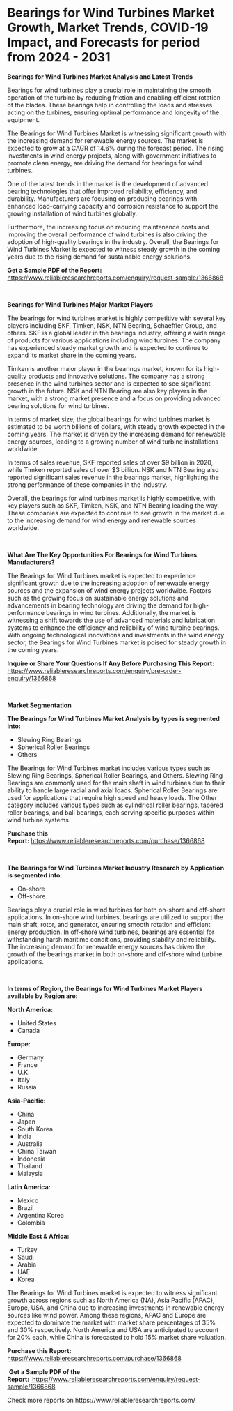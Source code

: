 <p><h1>Bearings for Wind Turbines Market Growth, Market Trends, COVID-19 Impact, and Forecasts for period from 2024 - 2031</h1></p><p><strong>Bearings for Wind Turbines Market Analysis and Latest Trends</strong></p>
<p><p>Bearings for wind turbines play a crucial role in maintaining the smooth operation of the turbine by reducing friction and enabling efficient rotation of the blades. These bearings help in controlling the loads and stresses acting on the turbines, ensuring optimal performance and longevity of the equipment.</p><p>The Bearings for Wind Turbines Market is witnessing significant growth with the increasing demand for renewable energy sources. The market is expected to grow at a CAGR of 14.6% during the forecast period. The rising investments in wind energy projects, along with government initiatives to promote clean energy, are driving the demand for bearings for wind turbines.</p><p>One of the latest trends in the market is the development of advanced bearing technologies that offer improved reliability, efficiency, and durability. Manufacturers are focusing on producing bearings with enhanced load-carrying capacity and corrosion resistance to support the growing installation of wind turbines globally.</p><p>Furthermore, the increasing focus on reducing maintenance costs and improving the overall performance of wind turbines is also driving the adoption of high-quality bearings in the industry. Overall, the Bearings for Wind Turbines Market is expected to witness steady growth in the coming years due to the rising demand for sustainable energy solutions.</p></p>
<p><strong>Get a Sample PDF of the Report:&nbsp;</strong> <a href="https://www.reliableresearchreports.com/enquiry/request-sample/1366868">https://www.reliableresearchreports.com/enquiry/request-sample/1366868</a></p>
<p>&nbsp;</p>
<p><strong>Bearings for Wind Turbines Major Market Players</strong></p>
<p><p>The bearings for wind turbines market is highly competitive with several key players including SKF, Timken, NSK, NTN Bearing, Schaeffler Group, and others. SKF is a global leader in the bearings industry, offering a wide range of products for various applications including wind turbines. The company has experienced steady market growth and is expected to continue to expand its market share in the coming years.</p><p>Timken is another major player in the bearings market, known for its high-quality products and innovative solutions. The company has a strong presence in the wind turbines sector and is expected to see significant growth in the future. NSK and NTN Bearing are also key players in the market, with a strong market presence and a focus on providing advanced bearing solutions for wind turbines.</p><p>In terms of market size, the global bearings for wind turbines market is estimated to be worth billions of dollars, with steady growth expected in the coming years. The market is driven by the increasing demand for renewable energy sources, leading to a growing number of wind turbine installations worldwide.</p><p>In terms of sales revenue, SKF reported sales of over $9 billion in 2020, while Timken reported sales of over $3 billion. NSK and NTN Bearing also reported significant sales revenue in the bearings market, highlighting the strong performance of these companies in the industry.</p><p>Overall, the bearings for wind turbines market is highly competitive, with key players such as SKF, Timken, NSK, and NTN Bearing leading the way. These companies are expected to continue to see growth in the market due to the increasing demand for wind energy and renewable sources worldwide.</p></p>
<p>&nbsp;</p>
<p><strong>What Are The Key Opportunities For Bearings for Wind Turbines Manufacturers?</strong></p>
<p><p>The Bearings for Wind Turbines market is expected to experience significant growth due to the increasing adoption of renewable energy sources and the expansion of wind energy projects worldwide. Factors such as the growing focus on sustainable energy solutions and advancements in bearing technology are driving the demand for high-performance bearings in wind turbines. Additionally, the market is witnessing a shift towards the use of advanced materials and lubrication systems to enhance the efficiency and reliability of wind turbine bearings. With ongoing technological innovations and investments in the wind energy sector, the Bearings for Wind Turbines market is poised for steady growth in the coming years.</p></p>
<p><strong>Inquire or Share Your Questions If Any Before Purchasing This Report:</strong> <a href="https://www.reliableresearchreports.com/enquiry/pre-order-enquiry/1366868">https://www.reliableresearchreports.com/enquiry/pre-order-enquiry/1366868</a></p>
<p>&nbsp;</p>
<p><strong>Market Segmentation</strong></p>
<p><strong>The Bearings for Wind Turbines Market Analysis by types is segmented into:</strong></p>
<p><ul><li>Slewing Ring Bearings</li><li>Spherical Roller Bearings</li><li>Others</li></ul></p>
<p><p>The Bearings for Wind Turbines market includes various types such as Slewing Ring Bearings, Spherical Roller Bearings, and Others. Slewing Ring Bearings are commonly used for the main shaft in wind turbines due to their ability to handle large radial and axial loads. Spherical Roller Bearings are used for applications that require high speed and heavy loads. The Other category includes various types such as cylindrical roller bearings, tapered roller bearings, and ball bearings, each serving specific purposes within wind turbine systems.</p></p>
<p><strong>Purchase this Report:&nbsp;</strong><a href="https://www.reliableresearchreports.com/purchase/1366868">https://www.reliableresearchreports.com/purchase/1366868</a></p>
<p>&nbsp;</p>
<p><strong>The Bearings for Wind Turbines Market Industry Research by Application is segmented into:</strong></p>
<p><ul><li>On-shore</li><li>Off-shore</li></ul></p>
<p><p>Bearings play a crucial role in wind turbines for both on-shore and off-shore applications. In on-shore wind turbines, bearings are utilized to support the main shaft, rotor, and generator, ensuring smooth rotation and efficient energy production. In off-shore wind turbines, bearings are essential for withstanding harsh maritime conditions, providing stability and reliability. The increasing demand for renewable energy sources has driven the growth of the bearings market in both on-shore and off-shore wind turbine applications.</p></p>
<p>&nbsp;</p>
<p><strong>In terms of Region, the Bearings for Wind Turbines Market Players available by Region are:</strong></p>
<p>
    <p> <strong> North America: </strong>
        <ul>
            <li>United States</li>
            <li>Canada</li>
        </ul>
        </p> 
    <p> <strong> Europe: </strong>
        <ul>
            <li>Germany</li>
            <li>France</li>
            <li>U.K.</li>
            <li>Italy</li>
            <li>Russia</li>
        </ul>
        </p> 
    <p> <strong> Asia-Pacific: </strong>
        <ul>
            <li>China</li>
            <li>Japan</li>
            <li>South Korea</li>
            <li>India</li>
            <li>Australia</li>
            <li>China Taiwan</li>
            <li>Indonesia</li>
            <li>Thailand</li>
            <li>Malaysia</li>
        </ul>
        </p> 
    <p> <strong> Latin America: </strong>
        <ul>
            <li>Mexico</li>
            <li>Brazil</li>
            <li>Argentina Korea</li>
            <li>Colombia</li>
        </ul>
        </p> 
    <p> <strong> Middle East & Africa: </strong>
        <ul>
            <li>Turkey</li>
            <li>Saudi</li>
            <li>Arabia</li>
            <li>UAE</li>
            <li>Korea</li>
        </ul>
    </p>
    </p>
<p><p>The Bearings for Wind Turbines market is expected to witness significant growth across regions such as North America (NA), Asia Pacific (APAC), Europe, USA, and China due to increasing investments in renewable energy sources like wind power. Among these regions, APAC and Europe are expected to dominate the market with market share percentages of 35% and 30% respectively. North America and USA are anticipated to account for 20% each, while China is forecasted to hold 15% market share valuation.</p></p>
<p><strong>Purchase this Report: </strong><a href="https://www.reliableresearchreports.com/purchase/1366868">https://www.reliableresearchreports.com/purchase/1366868</a></p>
<p>&nbsp;<strong>Get a Sample PDF of the Report:&nbsp;&nbsp;</strong><a href="https://www.reliableresearchreports.com/enquiry/request-sample/1366868">https://www.reliableresearchreports.com/enquiry/request-sample/1366868</a></p>
<p><strong></strong></p>
<p>Check more reports on https://www.reliableresearchreports.com/</p>